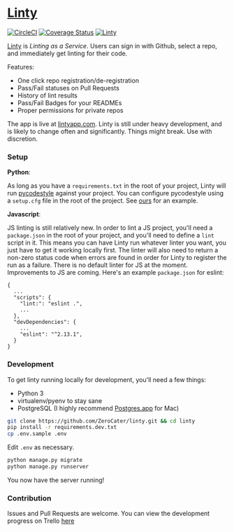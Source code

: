 # [Linty](https://www.lintyapp.com)
[![CircleCI](https://circleci.com/gh/ZeroCater/linty.svg?style=svg)](https://circleci.com/gh/ZeroCater/linty)
[![Coverage Status](https://coveralls.io/repos/github/ZeroCater/linty/badge.svg?branch=master)](https://coveralls.io/github/ZeroCater/linty?branch=master)
[![Linty](https://www.lintyapp.com/repo/ZeroCater/linty/badge.svg)](https://www.lintyapp.com/repo/ZeroCater/linty)

[Linty](https://www.lintyapp.com) is _Linting as a Service_. Users can sign in with Github, select a repo, and immediately get linting for their code.

Features:
* One click repo registration/de-registration
* Pass/Fail statuses on Pull Requests
* History of lint results
* Pass/Fail Badges for your READMEs
* Proper permissions for private repos

The app is live at [lintyapp.com](https://www.lintyapp.com). Linty is still under heavy development, and is likely to change often and significantly. Things might break. Use with discretion.

### Setup

**Python**:

As long as you have a `requirements.txt` in the root of your project, Linty will run [pycodestyle](https://github.com/PyCQA/pycodestyle) against your project. You can configure pycodestyle using a `setup.cfg` file in the root of the project. See [ours](https://github.com/ZeroCater/linty/blob/master/setup.cfg) for an example.

**Javascript**:

JS linting is still relatively new. In order to lint a JS project, you'll need a `package.json` in the root of your project, and you'll need to define a `lint` script in it. This means you can have Linty run whatever linter you want, you just have to get it working locally first. The linter will also need to return a non-zero status code when errors are found in order for Linty to register the run as a failure. There is no default linter for JS at the moment. Improvements to JS are coming.
Here's an example `package.json` for eslint:
```
{
  ...
  "scripts": {
    "lint:": "eslint .",
    ...
  },
  "devDependencies": {
    ...
    "eslint": "^2.13.1",
  }
}
```

### Development

To get linty running locally for development, you'll need a few things:
* Python 3
* virtualenv/pyenv to stay sane
* PostgreSQL (I highly recommend [Postgres.app](http://postgresapp.com/) for Mac)

```bash
git clone https://github.com/ZeroCater/linty.git && cd linty
pip install -r requirements.dev.txt
cp .env.sample .env

```

Edit `.env` as necessary.

```bash
python manage.py migrate
python manage.py runserver
```

You now have the server running!

### Contribution

Issues and Pull Requests are welcome.
You can view the development progress on Trello [here](https://trello.com/b/w6mQAxUG/linty)
